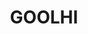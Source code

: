---
lastmod: '2025-04-06T06:05:20+00:00'
latitude: -31.126265
layout: suburb
longitude: 149.754627
postcode: '2379'
state: NSW
title: GOOLHI
url: /nsw/goolhi/
---